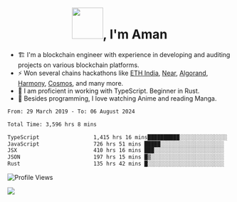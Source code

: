 <h1 align="center"><img src="https://media2.giphy.com/media/v1.Y2lkPTc5MGI3NjExZmx5c2N1N2lkbjg5NnI3ajI2ZXhxZ24yZ3cxcmJibTZrMWZkbjlxaSZlcD12MV9pbnRlcm5hbF9naWZfYnlfaWQmY3Q9Zw/AFdcYElkoNAUE/giphy.webp" width="70">, I'm Aman</h1>

- 🏗️ I'm a blockchain engineer with experience in developing and auditing projects on various blockchain platforms.
- ⚡ Won several chains hackathons like [ETH India](https://devfolio.co/projects/hivm-hybrid-intent-virtual-machine-3ba1), [Near](https://medium.com/encode-club/encode-x-near-hackathon-finale-prizewinners-and-summary-fcf6e409ab07), [Algorand](https://algorand-innovate.hackerearth.com), [Harmony](https://medium.com/harmony-one/winners-of-the-hack-the-horizon-hackathon-ae04f95b71ab), [Cosmos](https://www.hackerearth.com/challenges/hackathon/hackatom-india/), and many more.
- 🌊 I am proficient in working with TypeScript. Beginner in Rust.
- 🍣 Besides programming, I love watching Anime and reading Manga.

<!--START_SECTION:waka-->

```txt
From: 29 March 2019 - To: 06 August 2024

Total Time: 3,596 hrs 8 mins

TypeScript                 1,415 hrs 16 mins██████████░░░░░░░░░░░░░░░   39.36 %
JavaScript                 726 hrs 51 mins █████░░░░░░░░░░░░░░░░░░░░   20.21 %
JSX                        410 hrs 16 mins ███░░░░░░░░░░░░░░░░░░░░░░   11.41 %
JSON                       197 hrs 15 mins █▒░░░░░░░░░░░░░░░░░░░░░░░   05.49 %
Rust                       135 hrs 42 mins █░░░░░░░░░░░░░░░░░░░░░░░░   03.77 %
```

<!--END_SECTION:waka-->

![Profile Views](https://komarev.com/ghpvc/?username=amanraj1608&label=Profile%20views&color=0e75b6&style=flat-square)

![](https://hit.yhype.me/github/profile?user_id=42104907)
